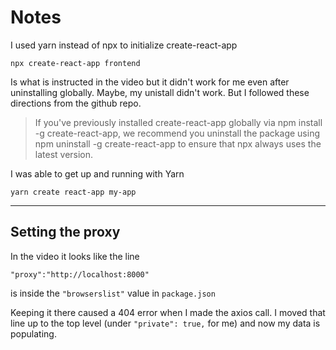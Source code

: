 # Notes

I used yarn instead of npx to initialize create-react-app

`npx create-react-app frontend`

Is what is instructed in the video but it didn't work for me even after uninstalling globally. Maybe, my unistall didn't work. But I followed these directions from the github repo.

> If you've previously installed create-react-app globally via npm install -g create-react-app, we recommend you uninstall the package using npm uninstall -g create-react-app to ensure that npx always uses the latest version.

I was able to get up and running with Yarn

`yarn create react-app my-app`

****

## Setting the proxy

In the video it looks like the line 

`"proxy":"http://localhost:8000"`

is inside the `"browserslist"` value in `package.json`

Keeping it there caused a 404 error when I made the axios call. I moved that line up to the top level (under `"private": true,` for me) and now my data is populating.
